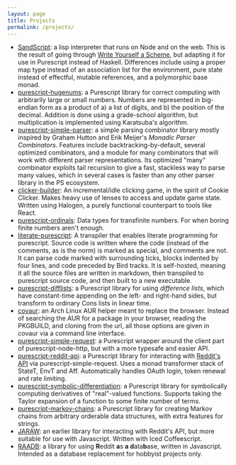 ```yaml
---
layout: page
title: Projects
permalink: /projects/
---
```


* [SandScript](http://www.github.com/thimoteus/SandScript): a lisp interpreter that runs on Node and on the web. This is the result of going through [Write Yourself a Scheme](https://en.wikibooks.org/wiki/Write_Yourself_a_Scheme_in_48_Hours), but adapting it for use in Purescript instead of Haskell. Differences include using a proper map type instead of an association list for the environment, pure state instead of effectful, mutable references, and a polymorphic base monad.
* [purescript-hugenums](http://www.github.com/thimoteus/purescript-hugenums): a Purescript library for correct computing with arbitrarily large or small numbers. Numbers are represented in big-endian form as a product of a) a list of digits, and b) the position of the decimal. Addition is done using a grade-school algorithm, but multiplication is implemented using Karatsuba's algorithm.
* [purescript-simple-parser](http://www.github.com/thimoteus/purescript-simple-parser): a simple parsing combinator library mostly inspired by Graham Hutton and Erik Meijer's *Monadic Parser Combinators*. Features include backtracking-by-default, several optimized combinators, and a module for many combinators that will work with different parser representations. Its optimized "many" combinator exploits tail recursion to give a fast, stackless way to parse many values, which in several cases is faster than any other parser library in the PS ecosystem.
* [clicker-builder](http://www.github.com/thimoteus/clicker-builder): An incremental/idle clicking game, in the spirit of Cookie Clicker. Makes heavy use of lenses to access and update game state. Written using Halogen, a purely functional counterpart to tools like React.
* [purescript-ordinals](http://www.github.com/thimoteus/purescript-ordinals): Data types for transfinite numbers. For when boring finite numbers aren't enough.
* [literate-purescript](http://www.github.com/thimoteus/literate-purescript): A transpiler that enables literate programming for purescript. Source code is written where the code (instead of the comments, as is the norm) is marked as special, and comments are not. It can parse code marked with surrounding ticks, blocks indented by four lines, and code preceded by Bird tracks. It is self-hosted, meaning it all the source files are written in markdown, then transpiled to purescript source code, and then built to a new executable.
* [purescript-difflists](http://www.github.com/thimoteus/purescript-difflists): a Purescript library for using <em>difference lists</em>, which have constant-time appending on the left- and right-hand sides, but transform to ordinary Cons lists in linear time.
* [covaur](http://www.github.com/thimoteus/covaur): an Arch Linux AUR helper meant to replace the browser. Instead of searching the AUR for a package in your browser, reading the PKGBUILD, and cloning from the url, all those options are given in covaur via a command line interface.
* [purescript-simple-request](http://www.github.com/thimoteus/purescript-simple-request): a Purescript wrapper around the client part of purescript-node-http, but with a more typesafe and easier API.
* [purescript-reddit-api](http://www.github.com/thimoteus/purescript-reddit-api): a Purescript library for interacting with [Reddit's API](https://www.reddit.com/dev/api) via purescript-simple-request. Uses a monad transformer stack of StateT, EnvT and Aff. Automatically handles OAuth login, token renewal and rate limiting.
* [purescript-symbolic-differentiation](http://www.github.com/thimoteus/purescript-symbolic-differentiation): a Purescript library for symbolically computing derivatives of "real"-valued functions. Supports taking the Taylor expansion of a function to some finite number of terms.
* [purescript-markov-chains](http://www.github.com/thimoteus/purescript-markov-chains): a Purescript library for creating Markov chains from arbitrary orderable data structures, with extra features for strings.
* [JARAW](http://www.github.com/thimoteus/jaraw): an earlier library for interacting with Reddit's API, but more suitable for use with Javascript. Written with Iced Coffeescript.
* [RAADB](http://www.github.com/thimoteus/raadb): a library for using **R**eddit **a**s **a d**ata**b**ase, written in Javascript. Intended as a database replacement for hobbyist projects only.
